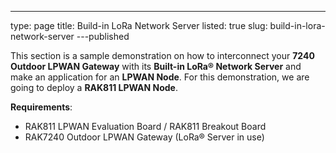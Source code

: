 ---
type: page
title: Build-in LoRa Network Server
listed: true
slug: build-in-lora-network-server
---published

This section is a sample demonstration on how to interconnect your **7240 Outdoor LPWAN Gateway** with its **Built-in LoRa® Network Server** and make an application for an **LPWAN Node**. For this demonstration, we are going to deploy a **RAK811 LPWAN Node**.

**Requirements**:

- RAK811 LPWAN Evaluation Board / RAK811 Breakout Board
- RAK7240 Outdoor LPWAN Gateway (LoRa® Server in use)

